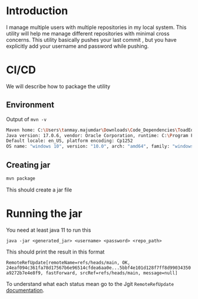 # Introduction

I manage multiple users  with multiple repositories in my local system. This utility will help me manage different repositories with minimal cross concerns.
This utility basically pushes your last commit , but you have explicitly add your username and password while pushing.


# CI/CD

We will describe how to package the utility

## Environment

Output of `mvn -v`

```bash
Maven home: C:\Users\tanmay.majumdar\Downloads\Code_Dependencies\ToadEdgeUtils\apache-maven-3.6.3\bin\..
Java version: 17.0.6, vendor: Oracle Corporation, runtime: C:\Program Files\Java\jdk-17                 
Default locale: en_US, platform encoding: Cp1252                                                        
OS name: "windows 10", version: "10.0", arch: "amd64", family: "windows"

```

## Creating jar

```bash
mvn package
```

This should create a jar file

# Running the jar

You need at least java 11 to run this

` java -jar <generated_jar> <username> <password> <repo_path> `

This should print the result in this format

`RemoteRefUpdate[remoteName=refs/heads/main, OK, 24eaf094c361fa78d17567b6e96514cfdea6aa0e...5bbf4e101d128f7ff8d99034350a9272b7e4e8f9, fastForward, srcRef=refs/heads/main, message=null]`

To understand what each status mean go to the Jgit `RemoteRefUpdate` [documentation](https://archive.eclipse.org/jgit/docs/jgit-2.0.0.201206130900-r/apidocs/org/eclipse/jgit/transport/RemoteRefUpdate.Status.html).

